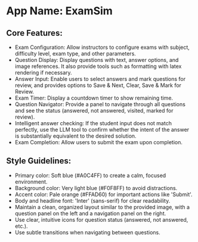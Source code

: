 # **App Name**: ExamSim

## Core Features:

- Exam Configuration: Allow instructors to configure exams with subject, difficulty level, exam type, and other parameters.
- Question Display: Display questions with text, answer options, and image references. It also provide tools such as formatting with latex rendering if necessary.
- Answer Input: Enable users to select answers and mark questions for review, and provides options to Save & Next, Clear, Save & Mark for Review.
- Exam Timer: Display a countdown timer to show remaining time.
- Question Navigator: Provide a panel to navigate through all questions and see the status (answered, not answered, visited, marked for review).
- Intelligent answer checking: If the student input does not match perfectly, use the LLM tool to confirm whether the intent of the answer is substantially equivalent to the desired solution. 
- Exam Completion: Allow users to submit the exam upon completion.

## Style Guidelines:

- Primary color: Soft blue (#A0C4FF) to create a calm, focused environment.
- Background color: Very light blue (#F0F8FF) to avoid distractions.
- Accent color: Pale orange (#FFAD60) for important actions like 'Submit'.
- Body and headline font: 'Inter' (sans-serif) for clear readability.
- Maintain a clean, organized layout similar to the provided image, with a question panel on the left and a navigation panel on the right.
- Use clear, intuitive icons for question status (answered, not answered, etc.).
- Use subtle transitions when navigating between questions.
